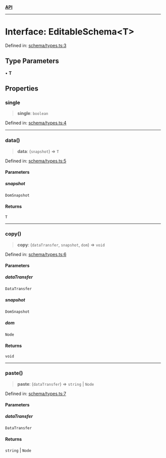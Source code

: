 [**API**](../API.md)

***

# Interface: EditableSchema\<T\>

Defined in: [schema/types.ts:3](https://github.com/inokawa/edix/blob/5dda010c7d491e5c9162d0f17dc6178b28acc47b/src/core/schema/types.ts#L3)

## Type Parameters

• **T**

## Properties

### single

> **single**: `boolean`

Defined in: [schema/types.ts:4](https://github.com/inokawa/edix/blob/5dda010c7d491e5c9162d0f17dc6178b28acc47b/src/core/schema/types.ts#L4)

***

### data()

> **data**: (`snapshot`) => `T`

Defined in: [schema/types.ts:5](https://github.com/inokawa/edix/blob/5dda010c7d491e5c9162d0f17dc6178b28acc47b/src/core/schema/types.ts#L5)

#### Parameters

##### snapshot

`DomSnapshot`

#### Returns

`T`

***

### copy()

> **copy**: (`dataTransfer`, `snapshot`, `dom`) => `void`

Defined in: [schema/types.ts:6](https://github.com/inokawa/edix/blob/5dda010c7d491e5c9162d0f17dc6178b28acc47b/src/core/schema/types.ts#L6)

#### Parameters

##### dataTransfer

`DataTransfer`

##### snapshot

`DomSnapshot`

##### dom

`Node`

#### Returns

`void`

***

### paste()

> **paste**: (`dataTransfer`) => `string` \| `Node`

Defined in: [schema/types.ts:7](https://github.com/inokawa/edix/blob/5dda010c7d491e5c9162d0f17dc6178b28acc47b/src/core/schema/types.ts#L7)

#### Parameters

##### dataTransfer

`DataTransfer`

#### Returns

`string` \| `Node`
